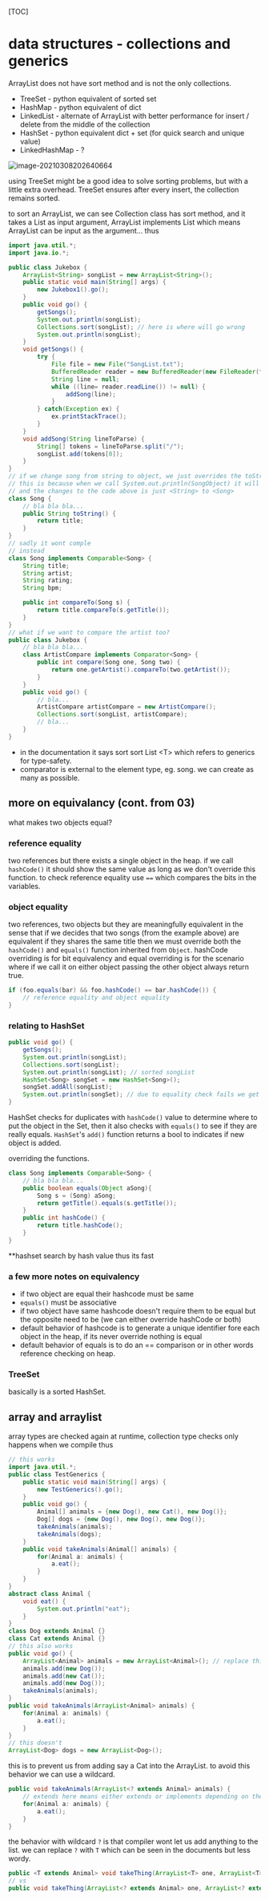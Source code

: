 [TOC]

# data structures - collections and generics

ArrayList does not have sort method and is not the only collections.

-  TreeSet - python equivalent of sorted set
- HashMap - python equivalent of dict
- LinkedList - alternate of ArrayList with better performance for insert / delete from the middle of the collection
- HashSet - python equivalent dict + set (for quick search and unique value)
- LinkedHashMap - ?

![image-20210308202640664](image-20210308202640664.png)

using TreeSet might be a good idea to solve sorting problems, but with a little extra overhead. TreeSet ensures after every insert, the collection remains sorted.

to sort an ArrayList, we can see Collection class has sort method, and it takes a List as input argument, ArrayList implements List which means ArrayList can be input as the argument... thus

```java
import java.util.*;
import java.io.*;

public class Jukebox {
    ArrayList<String> songList = new ArrayList<String>();
    public static void main(String[] args) {
        new Jukebox1().go();
    }
    public void go() {
        getSongs();
        System.out.println(songList);
        Collections.sort(songList); // here is where will go wrong
        System.out.println(songList);
    }
    void getSongs() {
        try {
            File file = new File("SongList.txt");
            BufferedReader reader = new BufferedReader(new FileReader(file));
            String line = null;
            while ((line= reader.readLine()) != null) {
                addSong(line);
            }
        } catch(Exception ex) {
            ex.printStackTrace();
        }
    }
    void addSong(String lineToParse) {
        String[] tokens = lineToParse.split("/");
        songList.add(tokens[0]);
    }
}
// if we change song from string to object, we just overrides the toString method
// this is because when we call System.out.println(SongObject) it will call toString method
// and the changes to the code above is just <String> to <Song>
class Song {
    // bla bla bla...
    public String toString() {
        return title;
    }
}
// sadly it wont comple
// instead
class Song implements Comparable<Song> {
    String title;
    String artist;
    String rating;
    String bpm;

    public int compareTo(Song s) {
        return title.compareTo(s.getTitle());
    }
}
// what if we want to compare the artist too?
public class Jukebox {
    // bla bla bla...
    class ArtistCompare implements Comparator<Song> {
        public int compare(Song one, Song two) {
            return one.getArtist().compareTo(two.getArtist());
        }
    }
    public void go() {
        // bla...
        ArtistCompare artistCompare = new ArtistCompare();
        Collections.sort(songList, artistCompare);
        // bla...
    }
}
```

- in the documentation it says sort sort List \<T> which refers to generics for type-safety.
- comparator is external to the element type, eg. song. we can create as many as possible.

## more on equivalancy (cont. from 03)

what makes two objects equal? 

### reference equality

two references but there exists a single object in the heap. if we call `hashCode()` it should show the same value as long as we don't override this function. to check reference equality use `==` which compares the bits in the variables.

### object equality

two references, two objects but they are meaningfully equivalent in the sense that if we decides that two songs (from the example above) are equivalent if they shares the same title then we must override both the `hashCode()` and `equals()` function inherited from `Object`. hashCode overriding is for bit equivalency and equal overriding is for the scenario where if we call it on either object passing the other object always return true.

```java
if (foo.equals(bar) && foo.hashCode() == bar.hashCode()) {
    // reference equality and object equality
}
```

### relating to HashSet

```java
public void go() {
    getSongs();
    System.out.println(songList);
    Collections.sort(songList);
    System.out.println(songList); // sorted songList
    HashSet<Song> songSet = new HashSet<Song>();
    songSet.addAll(songList);
    System.out.println(songSet); // due to equality check fails we get duplicates
}
```

HashSet checks for duplicates with `hashCode()` value to determine where to put the object in the Set, then it also checks with `equals()` to see if they are really equals. `HashSet`'s `add()` function returns a bool to indicates if new object is added.

overriding the functions.

```java
class Song implements Comparable<Song> {
    // bla bla bla...
    public boolean equals(Object aSong){
        Song s = (Song) aSong;
        return getTitle().equals(s.getTitle());
    }
    public int hashCode() {
        return title.hashCode();
    }
}
```

**hashset search by hash value thus its fast

### a few more notes on equivalency

- if two object are equal their hashcode must be same
- `equals()` must be associative
- if two object have same hashcode doesn't require them to be equal but the opposite need to be (we can either override hashCode or both)
- default behavior of hashcode is to generate a unique identifier fore each object in the heap, if its never override nothing is equal
- default behavior of equals is to do an == comparison or in other words reference checking on heap.

### TreeSet

basically is a sorted HashSet.

## array and arraylist

array types are checked again at runtime, collection type checks only happens when we compile thus

```java
// this works
import java.util.*;
public class TestGenerics {
    public static void main(String[] args) {
        new TestGenerics().go();
    }
    public void go() {
        Animal[] animals = {new Dog(), new Cat(), new Dog()};
        Dog[] dogs = {new Dog(), new Dog(), new Dog()};
        takeAnimals(animals);
        takeAnimals(dogs);
    }
    public void takeAnimals(Animal[] animals) {
        for(Animal a: animals) {
            a.eat();
        }
    }
}
abstract class Animal {
    void eat() {
        System.out.println("eat");
    }
}
class Dog extends Animal {}
class Cat extends Animal {}
// this also works
public void go() {
    ArrayList<Animal> animals = new ArrayList<Animal>(); // replace this line
    animals.add(new Dog());
    animals.add(new Cat());
    animals.add(new Dog());
    takeAnimals(animals);
}
public void takeAnimals(ArrayList<Animal> animals) {
    for(Animal a: animals) {
        a.eat();
    }
}
// this doesn't
ArrayList<Dog> dogs = new ArrayList<Dog>();
```

this is to prevent us from adding say a Cat into the ArrayList. to avoid this behavior we can use a wildcard.

```java
public void takeAnimals(ArrayList<? extends Animal> animals) {
    // extends here means either extends or implements depending on the type
    for(Animal a: animals) {
        a.eat();
    }
}
```

the behavior with wildcard `?` is that compiler wont let us add anything to the list. we can replace `?` with `T` which can be seen in the documents but less wordy.

```java
public <T extends Animal> void takeThing(ArrayList<T> one, ArrayList<T> two);
// vs
public void takeThing(ArrayList<? extends Animal> one, ArrayList<? extends Animal> two)
```

